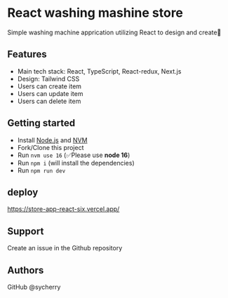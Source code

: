 # React washing mashine store

Simple washing machine apprication utilizing React to design and create🌈

## Features

- Main tech stack: React, TypeScript, React-redux, Next.js
- Design: Tailwind CSS
- Users can create item
- Users can update item
- Users can delete item

## Getting started

- Install [Node.js](https://nodejs.org/en/download/) and [NVM](https://github.com/nvm-sh/nvm#installing-and-updating)
- Fork/Clone this project
- Run `nvm use 16` (✅Please use **node 16**)
- Run `npm i` (will install the dependencies)
- Run `npm run dev`

## deploy
https://store-app-react-six.vercel.app/

## Support

Create an issue in the Github repository

## Authors
GitHub @sycherry